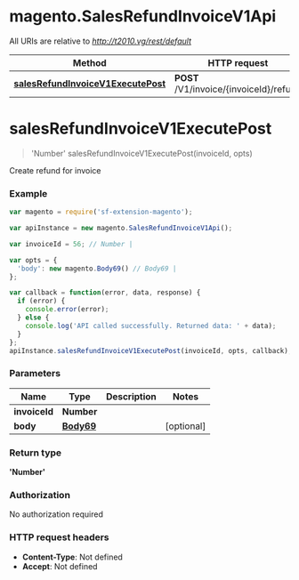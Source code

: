 # magento.SalesRefundInvoiceV1Api

All URIs are relative to *http://t2010.vg/rest/default*

Method | HTTP request | Description
------------- | ------------- | -------------
[**salesRefundInvoiceV1ExecutePost**](SalesRefundInvoiceV1Api.md#salesRefundInvoiceV1ExecutePost) | **POST** /V1/invoice/{invoiceId}/refund | 


<a name="salesRefundInvoiceV1ExecutePost"></a>
# **salesRefundInvoiceV1ExecutePost**
> &#39;Number&#39; salesRefundInvoiceV1ExecutePost(invoiceId, opts)



Create refund for invoice

### Example
```javascript
var magento = require('sf-extension-magento');

var apiInstance = new magento.SalesRefundInvoiceV1Api();

var invoiceId = 56; // Number | 

var opts = { 
  'body': new magento.Body69() // Body69 | 
};

var callback = function(error, data, response) {
  if (error) {
    console.error(error);
  } else {
    console.log('API called successfully. Returned data: ' + data);
  }
};
apiInstance.salesRefundInvoiceV1ExecutePost(invoiceId, opts, callback);
```

### Parameters

Name | Type | Description  | Notes
------------- | ------------- | ------------- | -------------
 **invoiceId** | **Number**|  | 
 **body** | [**Body69**](Body69.md)|  | [optional] 

### Return type

**&#39;Number&#39;**

### Authorization

No authorization required

### HTTP request headers

 - **Content-Type**: Not defined
 - **Accept**: Not defined

